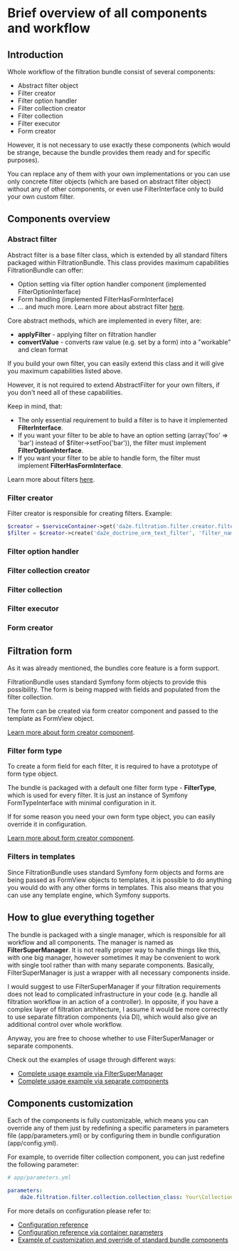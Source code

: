 # Brief overview of all components and workflow

## Introduction

Whole workflow of the filtration bundle consist of several components:
- Abstract filter object
- Filter creator
- Filter option handler
- Filter collection creator
- Filter collection
- Filter executor
- Form creator

However, it is not necessary to use exactly these components (which would be strange, because the bundle provides them ready and for specific purposes).

You can replace any of them with your own implementations or you can use only concrete filter objects (which are based on abstract filter object) without any of other components, or even use FilterInterface only to build your own custom filter.

## Components overview

### Abstract filter

Abstract filter is a base filter class, which is extended by all standard filters packaged within FiltrationBundle.
This class provides maximum capabilities FiltrationBundle can offer:
- Option setting via filter option handler component (implemented FilterOptionInterface)
- Form handling (implemented FilterHasFormInterface)
- ... and much more. Learn more about abstract filter [here](filters-reference-abstract-filter.md).

Core abstract methods, which are implemented in every filter, are:
- **applyFilter** - applying filter on filtration handler
- **convertValue** - converts raw value (e.g. set by a form) into a "workable" and clean format

If you build your own filter, you can easily extend this class and it will give you maximum capabilities listed above.

However, it is not required to extend AbstractFilter for your own filters, if you don't need all of these capabilities. 

Keep in mind, that:
- The only essential requirement to build a filter is to have it implemented **FilterInterface**.
- If you want your filter to be able to have an option setting (array('foo' => 'bar') instead of $filter->setFoo('bar')), the filter must implement **FilterOptionInterface**.
- If you want your filter to be able to handle form,  the filter must implement **FilterHasFormInterface**.

Learn more about filters [here](filters-reference.md).

### Filter creator

Filter creator is responsible for creating filters. Example:

```php
$creator = $serviceContainer->get('da2e.filtration.filter.creator.filter_creator');
$filter = $creator->create('da2e_doctrine_orm_text_filter', 'filter_name', ['filter', 'options']);
```

### Filter option handler

### Filter collection creator

### Filter collection

### Filter executor

### Form creator

## Filtration form

As it was already mentioned, the bundles core feature is a form support.

FiltrationBundle uses standard Symfony form objects to provide this possibility. The form is being mapped with fields and populated from the filter collection.

The form can be created via form creator component and passed to the template as FormView object.

[Learn more about form creator component](form-creator.md).

### Filter form type

To create a form field for each filter, it is required to have a prototype of form type object.

The bundle is packaged with a default one filter form type - **FilterType**, which is used for every filter. 
It is just an instance of Symfony FormTypeInterface with minimal configuration in it.

If for some reason you need your own form type object, you can easily override it in configuration.

[Learn more about form creator component](form-filter-type.md).

### Filters in templates

Since FiltrationBundle uses standard Symfony form objects and forms are being passed as FormView objects to templates, it is possible to do anything you would do with any other forms in templates.
This also means that you can use any template engine, which Symfony supports.

## How to glue everything together

The bundle is packaged with a single manager, which is responsible for all workflow and all components.
The manager is named as **FilterSuperManager**. It is not really proper way to handle things like this, with one big manager, however sometimes it may be convenient to work with single tool rather than with many separate components.
Basically, FilterSuperManager is just a wrapper with all necessary components inside.

I would suggest to use FilterSuperManager if your filtration requirements does not lead to complicated infrastructure in your code (e.g. handle all filtration workflow in an action of a controller).
In opposite, if you have a complex layer of filtration architecture, I assume it would be more correctly to use separate filtration components (via DI), which would also give an additional control over whole workflow.

Anyway, you are free to choose whether to use FilterSuperManager or separate components.

Check out the examples of usage through different ways:
- [Complete usage example via FilterSuperManager](example-complete-usage-via-filtersupermanager.md)
- [Complete usage example via separate components](example-complete-usage-via-separate-components.md)

## Components customization

Each of the components is fully customizable, which means you can override any of them just by redefining a specific parameters in parameters file (app/parameters.yml) or by configuring them in bundle configuration (app/config.yml). 

For example, to override filter collection component, you can just redefine the following parameter:
```yaml
# app/parameters.yml

parameters:
    da2e.filtration.filter.collection.collection_class: Your\Collection\Class
```

For more details on configuration please refer to:
- [Configuration reference](config-reference-config.md)
- [Configuration reference via container parameters](config-reference-parameters.md)
- [Example of customization and override of standard bundle components](example-customize-standard-components.md)
